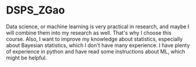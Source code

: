 # DSPS_ZGao

Data science, or machine learning is very practical in research, and maybe I will combine them into my research as well. That's why I choose this course. 
Also, I want to improve my knowledge about statistics, especially about Bayesian statistics, which I don't have many experience.
I have plenty of experience in python and have read some instructions about ML, which might be helpful.


